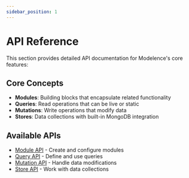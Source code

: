 ```yaml
---
sidebar_position: 1
---
```


# API Reference

This section provides detailed API documentation for Modelence's core features:

## Core Concepts

- **Modules**: Building blocks that encapsulate related functionality
- **Queries**: Read operations that can be live or static
- **Mutations**: Write operations that modify data
- **Stores**: Data collections with built-in MongoDB integration

## Available APIs

- [Module API](./module.md) - Create and configure modules
- [Query API](./queries.md) - Define and use queries
- [Mutation API](./mutations.md) - Handle data modifications
- [Store API](./stores.md) - Work with data collections 